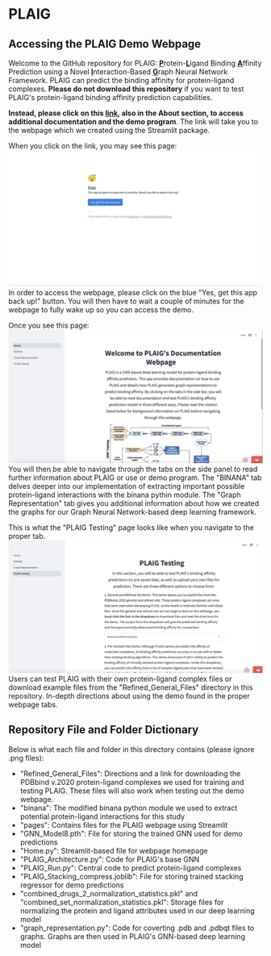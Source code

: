 # PLAIG
## Accessing the PLAIG Demo Webpage
Welcome to the GitHub repository for PLAIG: <u>**P**</u>rotein-<u>**L**</u>igand Binding <u>**A**</u>ffinity Prediction 
using a Novel <u>**I**</u>nteraction-Based <u>**G**</u>raph Neural Network Framework. PLAIG can predict the binding 
affinity for protein-ligand complexes. **Please do not download this repository** if you want to test PLAIG's 
protein-ligand binding affinity prediction capabilities. 

**Instead, please click on this [link](https://plaig-demo.streamlit.app/), also in the About section, to access 
additional documentation and the demo program**. 
The link will take you to the webpage which we created using the Streamlit package.

When you click on the link, you may see this page:
![sleeping](sleep_plaig.png)
In order to access the webpage, please click on the blue "Yes, get this app back up!" button. You will then have to wait
a couple of minutes for the webpage to fully wake up so you can access the demo.

Once you see this page:
![homepage](homepage.png)
You will then be able to navigate through the tabs on the side panel to read further information about PLAIG or use or 
demo program. The "BINANA" tab delves deeper into our implementation of extracting important possible protein-ligand 
interactions with the binana pythin module. The "Graph Representation" tab gives you additional information about 
how we created the graphs for our Graph Neural Network-based deep learning framework. 

This is what the "PLAIG Testing" page looks like when you navigate to the proper tab.
![testing](plaig_testing_page.png)
Users can test PLAIG with their own protein-ligand complex files or download example files from the 
"Refined_General_Files" directory in this repository. In-depth directions about using the demo found in the proper 
webpage tabs. 

## Repository File and Folder Dictionary

Below is what each file and folder in this directory contains (please ignore .png files):

- "Refined_General_Files": Directions and a link for downloading the PDBbind v.2020 protein-ligand complexes we used 
for training and testing PLAIG. These files will also work when testing out the demo webpage.
- "binana": The modified binana python module we used to extract potential protein-ligand interactions for this study
- "pages": Contains files for the PLAIG webpage using Streamlit
- "GNN_Model8.pth": File for storing the trained GNN used for demo predictions
- "Home.py": Streamlit-based file for webpage homepage
- "PLAIG_Architecture.py": Code for PLAIG's base GNN
- "PLAIG_Run.py": Central code to predict protein-ligand complexes
- "PLAIG_Stacking_compress.joblib": File for storing trained stacking regressor for demo predictions
- "combined_drugs_2_normalization_statistics.pkl" and "combined_set_normalization_statistics.pkl": Storage files for 
  normalizing the protein and ligand attributes used in our deep learning model
- "graph_representation.py": Code for coverting .pdb and .pdbqt files to graphs. Graphs are then used in PLAIG's 
  GNN-based deep learning model



